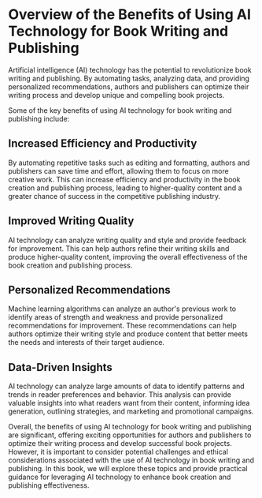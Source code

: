 Overview of the Benefits of Using AI Technology for Book Writing and Publishing
=============================================================================================

Artificial intelligence (AI) technology has the potential to revolutionize book writing and publishing. By automating tasks, analyzing data, and providing personalized recommendations, authors and publishers can optimize their writing process and develop unique and compelling book projects.

Some of the key benefits of using AI technology for book writing and publishing include:

Increased Efficiency and Productivity
-------------------------------------

By automating repetitive tasks such as editing and formatting, authors and publishers can save time and effort, allowing them to focus on more creative work. This can increase efficiency and productivity in the book creation and publishing process, leading to higher-quality content and a greater chance of success in the competitive publishing industry.

Improved Writing Quality
------------------------

AI technology can analyze writing quality and style and provide feedback for improvement. This can help authors refine their writing skills and produce higher-quality content, improving the overall effectiveness of the book creation and publishing process.

Personalized Recommendations
----------------------------

Machine learning algorithms can analyze an author's previous work to identify areas of strength and weakness and provide personalized recommendations for improvement. These recommendations can help authors optimize their writing style and produce content that better meets the needs and interests of their target audience.

Data-Driven Insights
--------------------

AI technology can analyze large amounts of data to identify patterns and trends in reader preferences and behavior. This analysis can provide valuable insights into what readers want from their content, informing idea generation, outlining strategies, and marketing and promotional campaigns.

Overall, the benefits of using AI technology for book writing and publishing are significant, offering exciting opportunities for authors and publishers to optimize their writing process and develop successful book projects. However, it is important to consider potential challenges and ethical considerations associated with the use of AI technology in book writing and publishing. In this book, we will explore these topics and provide practical guidance for leveraging AI technology to enhance book creation and publishing effectiveness.
